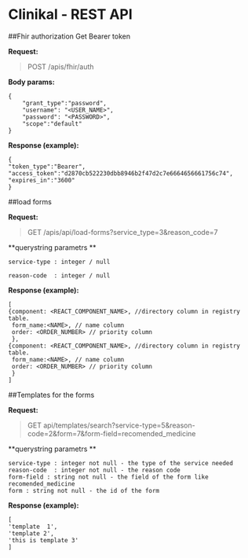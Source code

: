 # Clinikal - REST API


##Fhir authorization 
Get Bearer token

**Request:**
> POST /apis/fhir/auth

**Body params:**
```
{
    "grant_type":"password",
    "username": "<USER_NAME>",
    "password": "<PASSWORD>",
    "scope":"default"
}
```

**Response (example):**
```
{
"token_type":"Bearer",
"access_token":"d2870cb522230dbb8946b2f47d2c7e6664656661756c74",
"expires_in":"3600"
}
```


##load forms

**Request:**
> GET  /apis/api/load-forms?service_type=3&reason_code=7

**querystring parametrs **

    service-type : integer / null 
    
    reason-code  : integer / null

**Response (example):**
```
[
{component: <REACT_COMPONENT_NAME>, //directory column in registry table.
 form_name:<NAME>, // name column
 order: <ORDER_NUMBER> // priority column
 },
{component: <REACT_COMPONENT_NAME>, //directory column in registry table.
 form_name:<NAME>, // name column
 order: <ORDER_NUMBER> // priority column
 }
]
```



##Templates for the forms

**Request:**
> GET  api/templates/search?service-type=5&reason-code=2&form=7&form-field=recomended_medicine

**querystring parametrs **

    service-type : integer not null - the type of the service needed
    reason-code  : integer not null - the reason code
    form-field : string not null - the field of the form like recomended_medicine
    form : string not null - the id of the form

**Response (example):**
```
[
'template  1',
'template 2',
'this is template 3'
]
```
